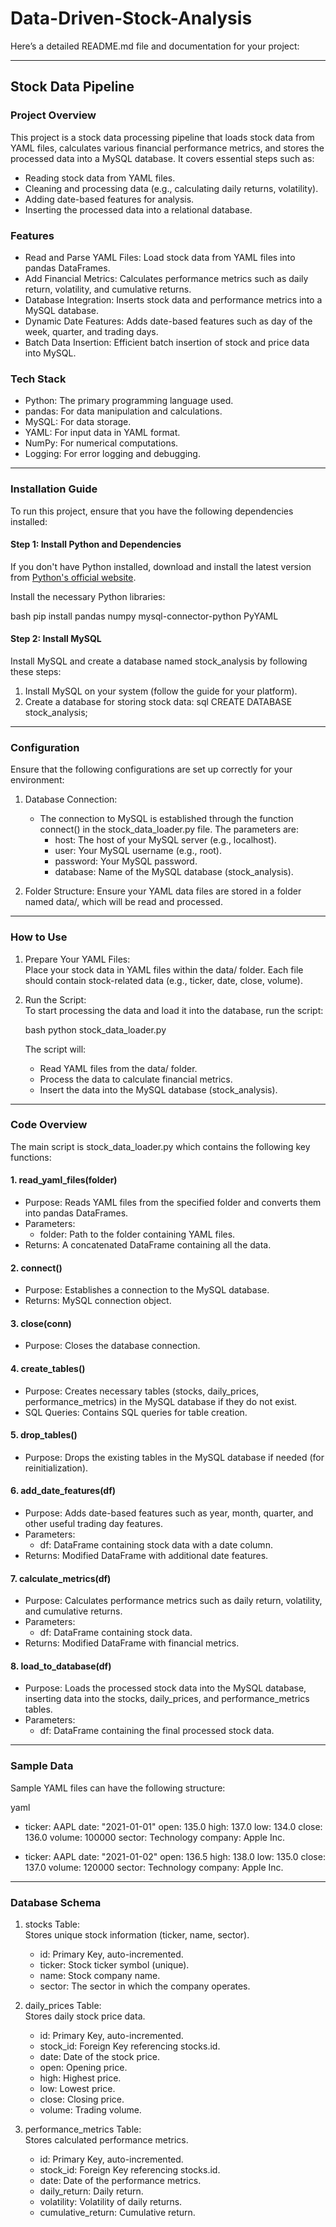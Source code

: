 # Data-Driven-Stock-Analysis

Here’s a detailed README.md file and documentation for your project:

---

## Stock Data Pipeline

### Project Overview
This project is a stock data processing pipeline that loads stock data from YAML files, calculates various financial performance metrics, and stores the processed data into a MySQL database. It covers essential steps such as:
- Reading stock data from YAML files.
- Cleaning and processing data (e.g., calculating daily returns, volatility).
- Adding date-based features for analysis.
- Inserting the processed data into a relational database.
  
### Features
- Read and Parse YAML Files: Load stock data from YAML files into pandas DataFrames.
- Add Financial Metrics: Calculates performance metrics such as daily return, volatility, and cumulative returns.
- Database Integration: Inserts stock data and performance metrics into a MySQL database.
- Dynamic Date Features: Adds date-based features such as day of the week, quarter, and trading days.
- Batch Data Insertion: Efficient batch insertion of stock and price data into MySQL.

### Tech Stack
- Python: The primary programming language used.
- pandas: For data manipulation and calculations.
- MySQL: For data storage.
- YAML: For input data in YAML format.
- NumPy: For numerical computations.
- Logging: For error logging and debugging.

---

### Installation Guide

To run this project, ensure that you have the following dependencies installed:

#### Step 1: Install Python and Dependencies
If you don't have Python installed, download and install the latest version from [Python's official website](https://www.python.org/).

Install the necessary Python libraries:

bash
pip install pandas numpy mysql-connector-python PyYAML


#### Step 2: Install MySQL
Install MySQL and create a database named stock_analysis by following these steps:
1. Install MySQL on your system (follow the guide for your platform).
2. Create a database for storing stock data:
    sql
    CREATE DATABASE stock_analysis;
    

---

### Configuration

Ensure that the following configurations are set up correctly for your environment:

1. Database Connection:  
   - The connection to MySQL is established through the function connect() in the stock_data_loader.py file. The parameters are:
     - host: The host of your MySQL server (e.g., localhost).
     - user: Your MySQL username (e.g., root).
     - password: Your MySQL password.
     - database: Name of the MySQL database (stock_analysis).

2. Folder Structure:
   Ensure your YAML data files are stored in a folder named data/, which will be read and processed.

---

### How to Use

1. Prepare Your YAML Files:  
   Place your stock data in YAML files within the data/ folder. Each file should contain stock-related data (e.g., ticker, date, close, volume).

2. Run the Script:  
   To start processing the data and load it into the database, run the script:

   bash
   python stock_data_loader.py
   

   The script will:
   - Read YAML files from the data/ folder.
   - Process the data to calculate financial metrics.
   - Insert the data into the MySQL database (stock_analysis).

---

### Code Overview

The main script is stock_data_loader.py which contains the following key functions:

#### 1. read_yaml_files(folder)
- Purpose: Reads YAML files from the specified folder and converts them into pandas DataFrames.
- Parameters:
  - folder: Path to the folder containing YAML files.
- Returns: A concatenated DataFrame containing all the data.

#### 2. connect()
- Purpose: Establishes a connection to the MySQL database.
- Returns: MySQL connection object.

#### 3. close(conn)
- Purpose: Closes the database connection.

#### 4. create_tables()
- Purpose: Creates necessary tables (stocks, daily_prices, performance_metrics) in the MySQL database if they do not exist.
- SQL Queries: Contains SQL queries for table creation.

#### 5. drop_tables()
- Purpose: Drops the existing tables in the MySQL database if needed (for reinitialization).

#### 6. add_date_features(df)
- Purpose: Adds date-based features such as year, month, quarter, and other useful trading day features.
- Parameters:
  - df: DataFrame containing stock data with a date column.
- Returns: Modified DataFrame with additional date features.

#### 7. calculate_metrics(df)
- Purpose: Calculates performance metrics such as daily return, volatility, and cumulative returns.
- Parameters:
  - df: DataFrame containing stock data.
- Returns: Modified DataFrame with financial metrics.

#### 8. load_to_database(df)
- Purpose: Loads the processed stock data into the MySQL database, inserting data into the stocks, daily_prices, and performance_metrics tables.
- Parameters:
  - df: DataFrame containing the final processed stock data.

---

### Sample Data

Sample YAML files can have the following structure:

yaml
- ticker: AAPL
  date: "2021-01-01"
  open: 135.0
  high: 137.0
  low: 134.0
  close: 136.0
  volume: 100000
  sector: Technology
  company: Apple Inc.
  
- ticker: AAPL
  date: "2021-01-02"
  open: 136.5
  high: 138.0
  low: 135.0
  close: 137.0
  volume: 120000
  sector: Technology
  company: Apple Inc.


---

### Database Schema

1. stocks Table:  
   Stores unique stock information (ticker, name, sector).
   - id: Primary Key, auto-incremented.
   - ticker: Stock ticker symbol (unique).
   - name: Stock company name.
   - sector: The sector in which the company operates.

2. daily_prices Table:  
   Stores daily stock price data.
   - id: Primary Key, auto-incremented.
   - stock_id: Foreign Key referencing stocks.id.
   - date: Date of the stock price.
   - open: Opening price.
   - high: Highest price.
   - low: Lowest price.
   - close: Closing price.
   - volume: Trading volume.

3. performance_metrics Table:  
   Stores calculated performance metrics.
   - id: Primary Key, auto-incremented.
   - stock_id: Foreign Key referencing stocks.id.
   - date: Date of the performance metrics.
   - daily_return: Daily return.
   - volatility: Volatility of daily returns.
   - cumulative_return: Cumulative return.
